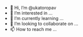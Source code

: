- 👋 Hi, I’m @ukatoropav
- 👀 I’m interested in ...
- 🌱 I’m currently learning ...
- 💞️ I’m looking to collaborate on ...
- 📫 How to reach me ...

<!---
ukatoropav/ukatoropav is a ✨ special ✨ repository because its `README.md` (this file) appears on your GitHub profile.
You can click the Preview link to take a look at your changes.
--->
